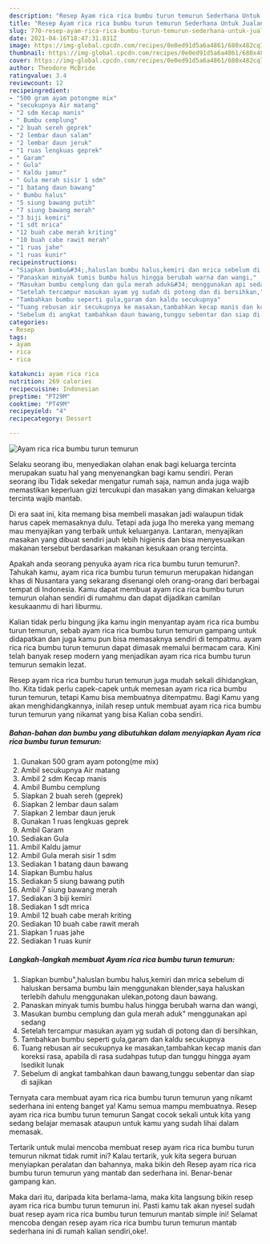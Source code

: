 ```yaml
---
description: "Resep Ayam rica rica bumbu turun temurun Sederhana Untuk Jualan"
title: "Resep Ayam rica rica bumbu turun temurun Sederhana Untuk Jualan"
slug: 770-resep-ayam-rica-rica-bumbu-turun-temurun-sederhana-untuk-jualan
date: 2021-04-16T18:47:31.831Z
image: https://img-global.cpcdn.com/recipes/0e0ed91d5a6a4861/680x482cq70/ayam-rica-rica-bumbu-turun-temurun-foto-resep-utama.jpg
thumbnail: https://img-global.cpcdn.com/recipes/0e0ed91d5a6a4861/680x482cq70/ayam-rica-rica-bumbu-turun-temurun-foto-resep-utama.jpg
cover: https://img-global.cpcdn.com/recipes/0e0ed91d5a6a4861/680x482cq70/ayam-rica-rica-bumbu-turun-temurun-foto-resep-utama.jpg
author: Theodore McBride
ratingvalue: 3.4
reviewcount: 12
recipeingredient:
- "500 gram ayam potongme mix"
- "secukupnya Air matang"
- "2 sdm Kecap manis"
- " Bumbu cemplung"
- "2 buah sereh geprek"
- "2 lembar daun salam"
- "2 lembar daun jeruk"
- "1 ruas lengkuas geprek"
- " Garam"
- " Gula"
- " Kaldu jamur"
- " Gula merah sisir 1 sdm"
- "1 batang daun bawang"
- " Bumbu halus"
- "5 siung bawang putih"
- "7 siung bawang merah"
- "3 biji kemiri"
- "1 sdt mrica"
- "12 buah cabe merah kriting"
- "10 buah cabe rawit merah"
- "1 ruas jahe"
- "1 ruas kunir"
recipeinstructions:
- "Siapkan bumbu&#34;,haluslan bumbu halus,kemiri dan mrica sebelum di haluskan bersama bumbu lain menggunakan blender,saya haluskan terlebih dahulu menggunakan ulekan,potong daun bawang."
- "Panaskan minyak tumis bumbu halus hingga berubah warna dan wangi,"
- "Masukan bumbu cemplung dan gula merah aduk&#34; menggunakan api sedang"
- "Setelah tercampur masukan ayam yg sudah di potong dan di bersihkan,"
- "Tambahkan bumbu seperti gula,garam dan kaldu secukupnya"
- "Tuang rebusan air secukupnya ke masakan,tambahkan kecap manis dan koreksi rasa, apabila di rasa sudahpas tutup dan tunggu hingga ayam lsedikit lunak"
- "Sebelum di angkat tambahkan daun bawang,tunggu sebentar dan siap di sajikan"
categories:
- Resep
tags:
- ayam
- rica
- rica

katakunci: ayam rica rica 
nutrition: 269 calories
recipecuisine: Indonesian
preptime: "PT29M"
cooktime: "PT49M"
recipeyield: "4"
recipecategory: Dessert

---
```



![Ayam rica rica bumbu turun temurun](https://img-global.cpcdn.com/recipes/0e0ed91d5a6a4861/680x482cq70/ayam-rica-rica-bumbu-turun-temurun-foto-resep-utama.jpg)

Selaku seorang ibu, menyediakan olahan enak bagi keluarga tercinta merupakan suatu hal yang menyenangkan bagi kamu sendiri. Peran seorang ibu Tidak sekedar mengatur rumah saja, namun anda juga wajib memastikan keperluan gizi tercukupi dan masakan yang dimakan keluarga tercinta wajib mantab.

Di era  saat ini, kita memang bisa membeli masakan jadi walaupun tidak harus capek memasaknya dulu. Tetapi ada juga lho mereka yang memang mau menyajikan yang terbaik untuk keluarganya. Lantaran, menyajikan masakan yang dibuat sendiri jauh lebih higienis dan bisa menyesuaikan makanan tersebut berdasarkan makanan kesukaan orang tercinta. 



Apakah anda seorang penyuka ayam rica rica bumbu turun temurun?. Tahukah kamu, ayam rica rica bumbu turun temurun merupakan hidangan khas di Nusantara yang sekarang disenangi oleh orang-orang dari berbagai tempat di Indonesia. Kamu dapat membuat ayam rica rica bumbu turun temurun olahan sendiri di rumahmu dan dapat dijadikan camilan kesukaanmu di hari liburmu.

Kalian tidak perlu bingung jika kamu ingin menyantap ayam rica rica bumbu turun temurun, sebab ayam rica rica bumbu turun temurun gampang untuk didapatkan dan juga kamu pun bisa memasaknya sendiri di tempatmu. ayam rica rica bumbu turun temurun dapat dimasak memalui bermacam cara. Kini telah banyak resep modern yang menjadikan ayam rica rica bumbu turun temurun semakin lezat.

Resep ayam rica rica bumbu turun temurun juga mudah sekali dihidangkan, lho. Kita tidak perlu capek-capek untuk memesan ayam rica rica bumbu turun temurun, tetapi Kamu bisa membuatnya ditempatmu. Bagi Kamu yang akan menghidangkannya, inilah resep untuk membuat ayam rica rica bumbu turun temurun yang nikamat yang bisa Kalian coba sendiri.

<!--inarticleads1-->

##### Bahan-bahan dan bumbu yang dibutuhkan dalam menyiapkan Ayam rica rica bumbu turun temurun:

1. Gunakan 500 gram ayam potong(me mix)
1. Ambil secukupnya Air matang
1. Ambil 2 sdm Kecap manis
1. Ambil  Bumbu cemplung
1. Siapkan 2 buah sereh (geprek)
1. Siapkan 2 lembar daun salam
1. Siapkan 2 lembar daun jeruk
1. Gunakan 1 ruas lengkuas geprek
1. Ambil  Garam
1. Sediakan  Gula
1. Ambil  Kaldu jamur
1. Ambil  Gula merah sisir 1 sdm
1. Sediakan 1 batang daun bawang
1. Siapkan  Bumbu halus
1. Sediakan 5 siung bawang putih
1. Ambil 7 siung bawang merah
1. Sediakan 3 biji kemiri
1. Sediakan 1 sdt mrica
1. Ambil 12 buah cabe merah kriting
1. Sediakan 10 buah cabe rawit merah
1. Siapkan 1 ruas jahe
1. Sediakan 1 ruas kunir




<!--inarticleads2-->

##### Langkah-langkah membuat Ayam rica rica bumbu turun temurun:

1. Siapkan bumbu&#34;,haluslan bumbu halus,kemiri dan mrica sebelum di haluskan bersama bumbu lain menggunakan blender,saya haluskan terlebih dahulu menggunakan ulekan,potong daun bawang.
1. Panaskan minyak tumis bumbu halus hingga berubah warna dan wangi,
1. Masukan bumbu cemplung dan gula merah aduk&#34; menggunakan api sedang
1. Setelah tercampur masukan ayam yg sudah di potong dan di bersihkan,
1. Tambahkan bumbu seperti gula,garam dan kaldu secukupnya
1. Tuang rebusan air secukupnya ke masakan,tambahkan kecap manis dan koreksi rasa, apabila di rasa sudahpas tutup dan tunggu hingga ayam lsedikit lunak
1. Sebelum di angkat tambahkan daun bawang,tunggu sebentar dan siap di sajikan




Ternyata cara membuat ayam rica rica bumbu turun temurun yang nikamt sederhana ini enteng banget ya! Kamu semua mampu membuatnya. Resep ayam rica rica bumbu turun temurun Sangat cocok sekali untuk kita yang sedang belajar memasak ataupun untuk kamu yang sudah lihai dalam memasak.

Tertarik untuk mulai mencoba membuat resep ayam rica rica bumbu turun temurun nikmat tidak rumit ini? Kalau tertarik, yuk kita segera buruan menyiapkan peralatan dan bahannya, maka bikin deh Resep ayam rica rica bumbu turun temurun yang mantab dan sederhana ini. Benar-benar gampang kan. 

Maka dari itu, daripada kita berlama-lama, maka kita langsung bikin resep ayam rica rica bumbu turun temurun ini. Pasti kamu tak akan nyesel sudah buat resep ayam rica rica bumbu turun temurun mantab simple ini! Selamat mencoba dengan resep ayam rica rica bumbu turun temurun mantab sederhana ini di rumah kalian sendiri,oke!.

